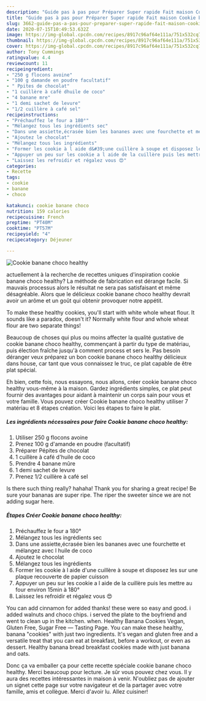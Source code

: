 ```yaml
---
description: "Guide pas à pas pour Préparer Super rapide Fait maison Cookie banane choco healthy"
title: "Guide pas à pas pour Préparer Super rapide Fait maison Cookie banane choco healthy"
slug: 3662-guide-pas-a-pas-pour-preparer-super-rapide-fait-maison-cookie-banane-choco-healthy
date: 2020-07-15T10:49:53.632Z
image: https://img-global.cpcdn.com/recipes/8917c96af64e111a/751x532cq70/cookie-banane-choco-healthy-photo-principale-de-la-recette.jpg
thumbnail: https://img-global.cpcdn.com/recipes/8917c96af64e111a/751x532cq70/cookie-banane-choco-healthy-photo-principale-de-la-recette.jpg
cover: https://img-global.cpcdn.com/recipes/8917c96af64e111a/751x532cq70/cookie-banane-choco-healthy-photo-principale-de-la-recette.jpg
author: Tony Cummings
ratingvalue: 4.4
reviewcount: 11
recipeingredient:
- "250 g flocons avoine"
- "100 g damande en poudre facultatif"
- " Ppites de chocolat"
- "1 cuillère à café dhuile de coco"
- "4 banane mre"
- "1 demi sachet de levure"
- "1/2 cuillère à café sel"
recipeinstructions:
- "Préchauffez le four a 180°"
- "Mélangez tous les ingrédients sec"
- "Dans une assiette,écrasée bien les bananes avec une fourchette et mélangez avec l huile de coco"
- "Ajoutez le chocolat"
- "Mélangez tous les ingrédients"
- "Former les cookie à l aide d&#39;une cuillère à soupe et disposez les sur une plaque recouverte de papier cuisson"
- "Appuyer un peu sur les cookie a l aide de la cuillère puis les mettre au four environ 15min à 180°"
- "Laissez les refroidir et régalez vous 😍"
categories:
- Recette
tags:
- cookie
- banane
- choco

katakunci: cookie banane choco 
nutrition: 159 calories
recipecuisine: French
preptime: "PT40M"
cooktime: "PT57M"
recipeyield: "4"
recipecategory: Déjeuner

---
```



![Cookie banane choco healthy](https://img-global.cpcdn.com/recipes/8917c96af64e111a/751x532cq70/cookie-banane-choco-healthy-photo-principale-de-la-recette.jpg)

actuellement à la recherche de recettes uniques d'inspiration cookie banane choco healthy? La méthode de fabrication est dérange facile. Si mauvais processus alors le résultat ne sera pas satisfaisant et même désagréable. Alors que le délicieux cookie banane choco healthy devrait avoir un arôme et un goût qui obtenir provoquer notre appétit.

To make these healthy cookies, you&#39;ll start with white whole wheat flour. It sounds like a paradox, doesn&#39;t it? Normally white flour and whole wheat flour are two separate things!

Beaucoup de choses qui plus ou moins affecter la qualité gustative de cookie banane choco healthy, commençant à partir du type de matériau, puis élection fraîche jusqu'à comment process et sers le. Pas besoin déranger veux préparez un bon cookie banane choco healthy délicieux dans house, car tant que vous connaissez le truc, ce plat capable de être plat spécial.


Eh bien, cette fois, nous essayons, nous allons, créer cookie banane choco healthy vous-même à la maison. Gardez ingrédients simples, ce plat peut fournir des avantages pour aidant à maintenir un corps sain pour vous et votre famille. Vous pouvez créer Cookie banane choco healthy utiliser 7 matériau et 8 étapes création. Voici les étapes to faire le plat.

<!--inarticleads1-->

##### Les ingrédients nécessaires pour faire Cookie banane choco healthy:

1. Utiliser 250 g flocons avoine
1. Prenez 100 g d&#39;amande en poudre (facultatif)
1. Préparer  Pépites de chocolat
1.  1 cuillère à café d&#39;huile de coco
1. Prendre 4 banane mûre
1.  1 demi sachet de levure
1. Prenez 1/2 cuillère à café sel


Is there such thing really? hahaha! Thank you for sharing a great recipe! Be sure your bananas are super ripe. The riper the sweeter since we are not adding sugar here. 

<!--inarticleads2-->

##### Étapes Créer Cookie banane choco healthy:

1. Préchauffez le four a 180°
1. Mélangez tous les ingrédients sec
1. Dans une assiette,écrasée bien les bananes avec une fourchette et mélangez avec l huile de coco
1. Ajoutez le chocolat
1. Mélangez tous les ingrédients
1. Former les cookie à l aide d&#39;une cuillère à soupe et disposez les sur une plaque recouverte de papier cuisson
1. Appuyer un peu sur les cookie a l aide de la cuillère puis les mettre au four environ 15min à 180°
1. Laissez les refroidir et régalez vous 😍


You can add cinnamon for added thanks! these were so easy and good. i added walnuts and choco chips. i served the plate to the boyfriend and went to clean up in the kitchen. when. Healthy Banana Cookies Vegan, Gluten Free, Sugar Free — Tasting Page. You can make these healthy, banana &#34;cookies&#34; with just two ingredients. It&#39;s vegan and gluten free and a versatile treat that you can eat at breakfast, before a workout, or even as dessert. Healthy banana bread breakfast cookies made with just banana and oats. 


Donc ça va emballer ça pour cette recette spéciale cookie banane choco healthy. Merci beaucoup pour lecture. Je sûr vous pouvez chez vous. Il y aura des recettes  intéressantes in maison à venir. N'oubliez pas de ajouter un signet cette page sur votre navigateur et de la partager avec votre famille, amis et collègue. Merci d'avoir lu. Allez cuisiner!
